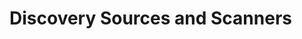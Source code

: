 [title]: # "Discovery Sources and Scanners"
[tags]: # "discovery,discovery scanner,discovery source"
[priority]: # "1000"

# Discovery Sources and Scanners